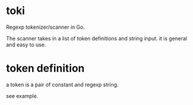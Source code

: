 toki
====

Regexp tokenizer/scanner in Go.

The scanner takes in a list of token definitions and string input. 
it is general and easy to use.

token definition
================
a token is a pair of constant and regexp string.

see example.